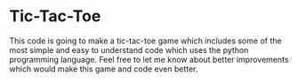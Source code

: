 # Tic-Tac-Toe
This code is going to make a tic-tac-toe game which includes some of the most simple and easy to understand code which uses the python programming language. Feel free to let me know about better improvements which would make this game and code even better.

